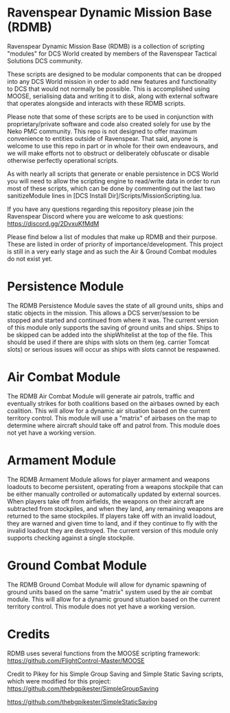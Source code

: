 # Ravenspear Dynamic Mission Base (RDMB)
Ravenspear Dynamic Mission Base (RDMB) is a collection of scripting "modules" for DCS World created by members of the Ravenspear Tactical Solutions DCS community.

These scripts are designed to be modular components that can be dropped into any DCS World mission in order to add new features and functionality to DCS that would not normally be possible. This is accomplished using MOOSE, serialising data and writing it to disk, along with external software that operates alongside and interacts with these RDMB scripts.

Please note that some of these scripts are to be used in conjunction with proprietary/private software and code also created solely for use by the Neko PMC community. This repo is not designed to offer maximum convenience to entities outside of Ravenspear. That said, anyone is welcome to use this repo in part or in whole for their own endeavours, and we will make efforts not to obstruct or deliberately obfuscate or disable otherwise perfectly operational scripts.

As with nearly all scripts that generate or enable persistence in DCS World you will need to allow the scripting engine to read/write data in order to run most of these scripts, which can be done by commenting out the last two sanitizeModule lines in [DCS Install Dir]/Scripts/MissionScripting.lua.

If you have any questions regarding this repository please join the Ravenspear Discord where you are welcome to ask questions: https://discord.gg/2DvxuKfMdM

Please find below a list of modules that make up RDMB and their purpose. These are listed in order of priority of importance/development. This project is still in a very early stage and as such the Air & Ground Combat modules do not exist yet.

# Persistence Module

The RDMB Persistence Module saves the state of all ground units, ships and static objects in the mission. This allows a DCS server/session to be stopped and started and continued from where it was. The current version of this module only supports the saving of ground units and ships. Ships to be skipped can be added into the shipWhitelist at the top of the file. This should be used if there are ships with slots on them (eg. carrier Tomcat slots) or serious issues will occur as ships with slots cannot be respawned.

# Air Combat Module

The RDMB Air Combat Module will generate air patrols, traffic and eventually strikes for both coalitions based on the airbases owned by each coalition. This will allow for a dynamic air situation based on the current territory control. This module will use a "matrix" of airbases on the map to determine where aircraft should take off and patrol from. This module does not yet have a working version.

# Armament Module

The RDMB Armament Module allows for player armament and weapons loadouts to become persistent, operating from a weapons stockpile that can be either manually controlled or automatically updated by external sources. When players take off from airfields, the weapons on their aircraft are subtracted from stockpiles, and when they land, any remaining weapons are returned to the same stockpiles. If players take off with an invalid loadout, they are warned and given time to land, and if they continue to fly with the invalid loadout they are destroyed. The current version of this module only supports checking against a single stockpile.

# Ground Combat Module

The RDMB Ground Combat Module will allow for dynamic spawning of ground units based on the same "matrix" system used by the air combat module. This will allow for a dynamic ground situation based on the current territory control. This module does not yet have a working version.


# Credits

RDMB uses several functions from the MOOSE scripting framework: https://github.com/FlightControl-Master/MOOSE

Credit to Pikey for his Simple Group Saving and Simple Static Saving scripts, which were modified for this project: https://github.com/thebgpikester/SimpleGroupSaving

https://github.com/thebgpikester/SimpleStaticSaving
